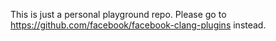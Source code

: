 This is just a personal playground repo.
Please go to https://github.com/facebook/facebook-clang-plugins instead.
